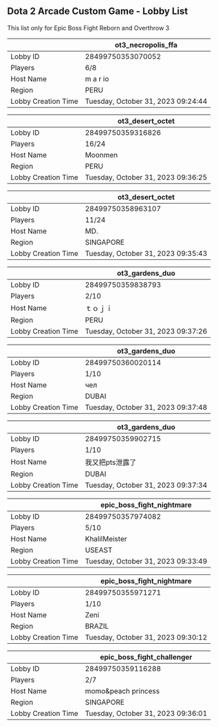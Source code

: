 ## Dota 2 Arcade Custom Game - Lobby List

This list only for Epic Boss Fight Reborn and Overthrow 3

|  | ot3_necropolis_ffa |
| ------ | ------ |
| Lobby ID | 28499750353070052 |
| Players | 6/8 |
| Host Name | m a r io |
| Region | PERU |
| Lobby Creation Time | Tuesday, October 31, 2023 09:24:44 |


|  | ot3_desert_octet |
| ------ | ------ |
| Lobby ID | 28499750359316826 |
| Players | 16/24 |
| Host Name | Moonmen |
| Region | PERU |
| Lobby Creation Time | Tuesday, October 31, 2023 09:36:25 |


|  | ot3_desert_octet |
| ------ | ------ |
| Lobby ID | 28499750358963107 |
| Players | 11/24 |
| Host Name | MD. |
| Region | SINGAPORE |
| Lobby Creation Time | Tuesday, October 31, 2023 09:35:43 |


|  | ot3_gardens_duo |
| ------ | ------ |
| Lobby ID | 28499750359838793 |
| Players | 2/10 |
| Host Name | ｔｏｊｉ |
| Region | PERU |
| Lobby Creation Time | Tuesday, October 31, 2023 09:37:26 |


|  | ot3_gardens_duo |
| ------ | ------ |
| Lobby ID | 28499750360020114 |
| Players | 1/10 |
| Host Name | чел |
| Region | DUBAI |
| Lobby Creation Time | Tuesday, October 31, 2023 09:37:48 |


|  | ot3_gardens_duo |
| ------ | ------ |
| Lobby ID | 28499750359902715 |
| Players | 1/10 |
| Host Name | 我又把pts泄露了 |
| Region | DUBAI |
| Lobby Creation Time | Tuesday, October 31, 2023 09:37:34 |


|  | epic_boss_fight_nightmare |
| ------ | ------ |
| Lobby ID | 28499750357974082 |
| Players | 5/10 |
| Host Name | KhalilMeister |
| Region | USEAST |
| Lobby Creation Time | Tuesday, October 31, 2023 09:33:49 |


|  | epic_boss_fight_nightmare |
| ------ | ------ |
| Lobby ID | 28499750355971271 |
| Players | 1/10 |
| Host Name | Zeni |
| Region | BRAZIL |
| Lobby Creation Time | Tuesday, October 31, 2023 09:30:12 |


|  | epic_boss_fight_challenger |
| ------ | ------ |
| Lobby ID | 28499750359116288 |
| Players | 2/7 |
| Host Name | momo&peach princess |
| Region | SINGAPORE |
| Lobby Creation Time | Tuesday, October 31, 2023 09:36:01 |


